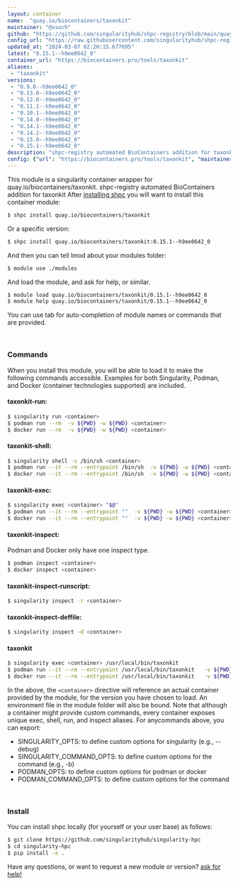 ```yaml
---
layout: container
name:  "quay.io/biocontainers/taxonkit"
maintainer: "@vsoch"
github: "https://github.com/singularityhub/shpc-registry/blob/main/quay.io/biocontainers/taxonkit/container.yaml"
config_url: "https://raw.githubusercontent.com/singularityhub/shpc-registry/main/quay.io/biocontainers/taxonkit/container.yaml"
updated_at: "2024-03-07 02:20:15.677695"
latest: "0.15.1--h9ee0642_0"
container_url: "https://biocontainers.pro/tools/taxonkit"
aliases:
 - "taxonkit"
versions:
 - "0.9.0--h9ee0642_0"
 - "0.13.0--h9ee0642_0"
 - "0.12.0--h9ee0642_0"
 - "0.11.1--h9ee0642_0"
 - "0.10.1--h9ee0642_0"
 - "0.14.0--h9ee0642_0"
 - "0.14.1--h9ee0642_0"
 - "0.14.2--h9ee0642_0"
 - "0.15.0--h9ee0642_0"
 - "0.15.1--h9ee0642_0"
description: "shpc-registry automated BioContainers addition for taxonkit"
config: {"url": "https://biocontainers.pro/tools/taxonkit", "maintainer": "@vsoch", "description": "shpc-registry automated BioContainers addition for taxonkit", "latest": {"0.15.1--h9ee0642_0": "sha256:111506b0470bbe77717e33776a59aba15c6dc125f8d3d3e8add35a5a333f622f"}, "tags": {"0.9.0--h9ee0642_0": "sha256:af690fd2053972ea7572d57d3df433a5dc04150eb3cdd0a41b3fa417c67cea7d", "0.13.0--h9ee0642_0": "sha256:fe310da17a905b9c9087b845496731f44a84b8467464770899ccd4fa41f12202", "0.12.0--h9ee0642_0": "sha256:b0b396fe321720093c2ac42a8a4d722c087eb090ef0d595b24acdf50b1e6f303", "0.11.1--h9ee0642_0": "sha256:3e81ea86d1918b477c4c301c4b44c1e17386b67df8c22165bf4c227ac36f0361", "0.10.1--h9ee0642_0": "sha256:36a782dd788fc806e910b70ef34e28bf5bb44d49fcaf661ed0011d1fe6bbf7c5", "0.14.0--h9ee0642_0": "sha256:256042c0844ddf792d9a2fe9aac4859bf3efee7c9c8834613f6773bcdf05166c", "0.14.1--h9ee0642_0": "sha256:a2cd57387109854daf8d7766f2e2a12701f630f2d28640c3cf2da02faaac5765", "0.14.2--h9ee0642_0": "sha256:03f7df94d1c2be8f3821b2b278f937a9e0e8668382049b1555073fc92e0e32f8", "0.15.0--h9ee0642_0": "sha256:5b853805d76580dc8e51563909713af9a12cea75aa55c9813a92bb37e39d39e8", "0.15.1--h9ee0642_0": "sha256:111506b0470bbe77717e33776a59aba15c6dc125f8d3d3e8add35a5a333f622f"}, "docker": "quay.io/biocontainers/taxonkit", "aliases": {"taxonkit": "/usr/local/bin/taxonkit"}}
---
```


This module is a singularity container wrapper for quay.io/biocontainers/taxonkit.
shpc-registry automated BioContainers addition for taxonkit
After [installing shpc](#install) you will want to install this container module:


```bash
$ shpc install quay.io/biocontainers/taxonkit
```

Or a specific version:

```bash
$ shpc install quay.io/biocontainers/taxonkit:0.15.1--h9ee0642_0
```

And then you can tell lmod about your modules folder:

```bash
$ module use ./modules
```

And load the module, and ask for help, or similar.

```bash
$ module load quay.io/biocontainers/taxonkit/0.15.1--h9ee0642_0
$ module help quay.io/biocontainers/taxonkit/0.15.1--h9ee0642_0
```

You can use tab for auto-completion of module names or commands that are provided.

<br>

### Commands

When you install this module, you will be able to load it to make the following commands accessible.
Examples for both Singularity, Podman, and Docker (container technologies supported) are included.

#### taxonkit-run:

```bash
$ singularity run <container>
$ podman run --rm  -v ${PWD} -w ${PWD} <container>
$ docker run --rm  -v ${PWD} -w ${PWD} <container>
```

#### taxonkit-shell:

```bash
$ singularity shell -s /bin/sh <container>
$ podman run --it --rm --entrypoint /bin/sh  -v ${PWD} -w ${PWD} <container>
$ docker run --it --rm --entrypoint /bin/sh  -v ${PWD} -w ${PWD} <container>
```

#### taxonkit-exec:

```bash
$ singularity exec <container> "$@"
$ podman run --it --rm --entrypoint ""  -v ${PWD} -w ${PWD} <container> "$@"
$ docker run --it --rm --entrypoint ""  -v ${PWD} -w ${PWD} <container> "$@"
```

#### taxonkit-inspect:

Podman and Docker only have one inspect type.

```bash
$ podman inspect <container>
$ docker inspect <container>
```

#### taxonkit-inspect-runscript:

```bash
$ singularity inspect -r <container>
```

#### taxonkit-inspect-deffile:

```bash
$ singularity inspect -d <container>
```


#### taxonkit

```bash
$ singularity exec <container> /usr/local/bin/taxonkit
$ podman run --it --rm --entrypoint /usr/local/bin/taxonkit   -v ${PWD} -w ${PWD} <container> -c " $@"
$ docker run --it --rm --entrypoint /usr/local/bin/taxonkit   -v ${PWD} -w ${PWD} <container> -c " $@"
```



In the above, the `<container>` directive will reference an actual container provided
by the module, for the version you have chosen to load. An environment file in the
module folder will also be bound. Note that although a container
might provide custom commands, every container exposes unique exec, shell, run, and
inspect aliases. For anycommands above, you can export:

 - SINGULARITY_OPTS: to define custom options for singularity (e.g., --debug)
 - SINGULARITY_COMMAND_OPTS: to define custom options for the command (e.g., -b)
 - PODMAN_OPTS: to define custom options for podman or docker
 - PODMAN_COMMAND_OPTS: to define custom options for the command

<br>

### Install

You can install shpc locally (for yourself or your user base) as follows:

```bash
$ git clone https://github.com/singularityhub/singularity-hpc
$ cd singularity-hpc
$ pip install -e .
```

Have any questions, or want to request a new module or version? [ask for help!](https://github.com/singularityhub/singularity-hpc/issues)
